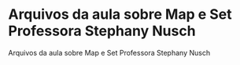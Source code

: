 # Arquivos da aula sobre Map e Set Professora Stephany Nusch
Arquivos da aula sobre Map e Set Professora Stephany Nusch
